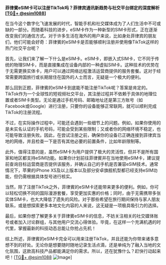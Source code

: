 **菲律賓eSIM卡可以注册TikTok吗？菲律宾通讯新趋势与社交平台绑定的深度解析[[TG💪+ @esim1088](https://t.me/s/esim1088)]**

在当今这个数字化飞速发展的时代，智能手机和社交媒体成为了人们生活中不可或缺的一部分。而随着科技的进步，eSIM卡作为一种新型的SIM卡形式，正在逐渐改变我们的通信方式。对于许多生活在海外的用户来说，比如身处菲律宾的朋友们，他们可能会好奇：菲律賓的eSIM卡是否能够顺利注册并使用像TikTok这样的热门社交平台呢？

首先，让我们来了解一下什么是eSIM卡。eSIM卡，即嵌入式SIM卡，它不同于传统的物理SIM卡，而是直接集成在设备内部的一种虚拟SIM卡。这种技术的优势在于无需更换实体卡，用户可以通过网络远程激活运营商提供的服务套餐。这对于经常需要跨国旅行或长期居住在国外的人士而言，无疑是一个极大的便利。

那么回到正题，菲律賓的eSIM卡到底能不能注册TikTok呢？答案是肯定的。TikTok作为一个全球性的短视频社交平台，其注册过程并不依赖于具体的地理位置或者SIM卡类型。无论是通过手机号码、邮箱地址还是第三方账号（如Facebook或Google）进行注册，只要你的设备能够正常联网，就可以顺利完成TikTok的注册流程。

不过，在实际操作过程中，可能还会遇到一些细节上的问题。例如，如果你使用的是未实名认证的手机号码，可能会受到某些限制；又或者你的网络环境不稳定，也可能导致注册失败。因此，在尝试注册之前，确保你的设备已正确连接到菲律宾当地的网络，并且检查一下是否有其他必要的前置条件，比如年龄限制等。

此外，值得注意的是，虽然eSIM卡为用户提供了极大的灵活性，但并不是所有国家和地区都支持eSIM功能。如果你计划前往菲律賓并在当地使用eSIM卡，建议提前查询目标运营商是否提供该服务，并确认自己的手机是否兼容eSIM技术。通常情况下，苹果的iPhone XS及以上版本以及部分安卓旗舰机型都已经支持eSIM功能，但仍需根据具体型号进行核实。

当然，除了注册TikTok之外，菲律賓的eSIM卡还能带来更多的便利。例如，你可以轻松切换不同的国际漫游套餐，享受更加实惠的价格；同时，由于无需携带多张实体SIM卡，也大大降低了遗失的风险。对于那些希望在旅行期间保持与家人朋友联系，或是想探索更多本地文化内容的人来说，这无疑是一项极具吸引力的选择。

最后，如果你想了解更多关于菲律賓eSIM卡的信息，不妨关注相关的社交媒体账号或者加入讨论群组，与其他用户交流心得体验。毕竟，在这样一个充满机遇的时代里，掌握最新的科技动态总能让你抢占先机！

综上所述，菲律賓的eSIM卡完全可以用来注册TikTok，并且还能为你带来诸多意想不到的好处。无论你是想要随时随地记录生活点滴，还是单纯为了融入当地的文化氛围，这款高科技产品都能满足你的需求。所以，还在犹豫什么？赶快行动起来吧！[[TG💪+ @esim1088](https://t.me/s/esim1088) ![Image](https://i.postimg.cc/4NQfJmqS/Snipaste-2025-05-13-00-14-12.png)]